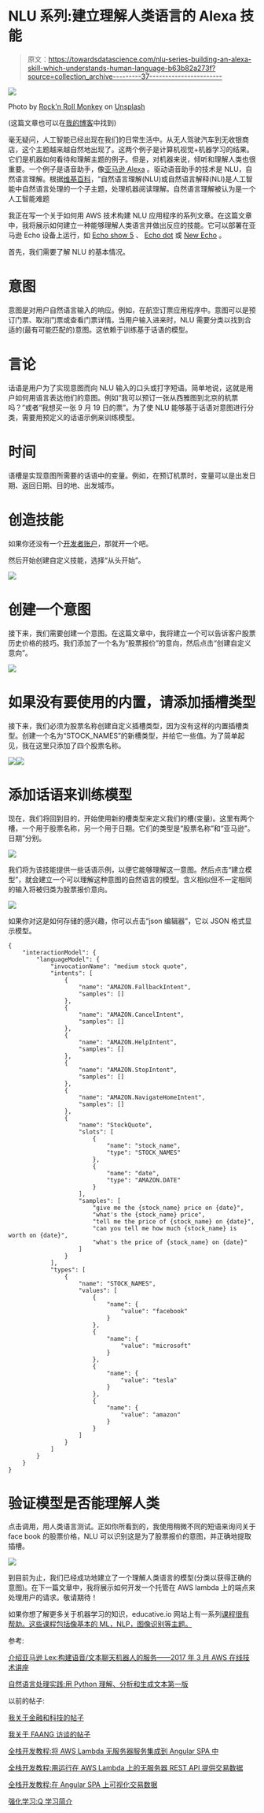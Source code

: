 # NLU 系列:建立理解人类语言的 Alexa 技能

> 原文：<https://towardsdatascience.com/nlu-series-building-an-alexa-skill-which-understands-human-language-b63b82a273f?source=collection_archive---------37----------------------->

![](img/ed7941b35f75dc3157f341a3c623fe5c.png)

Photo by [Rock'n Roll Monkey](https://unsplash.com/@rocknrollmonkey?utm_source=medium&utm_medium=referral) on [Unsplash](https://unsplash.com?utm_source=medium&utm_medium=referral)

(这篇文章也可以在[我的博客](https://kylelix7.github.io/)中找到)

毫无疑问，人工智能已经出现在我们的日常生活中。从无人驾驶汽车到无收银商店，这个主题越来越自然地出现了。这两个例子是计算机视觉+机器学习的结果。它们是机器如何看待和理解主题的例子。但是，对机器来说，倾听和理解人类也很重要。一个例子是语音助手，像[亚马逊 Alexa](https://developer.amazon.com/en-US/alexa) 。驱动语音助手的技术是 NLU，自然语言理解。根据[维基百科](https://en.wikipedia.org/wiki/Natural-language_understanding)，“自然语言理解(NLU)或自然语言解释(NLI)是人工智能中自然语言处理的一个子主题，处理机器阅读理解。自然语言理解被认为是一个人工智能难题

我正在写一个关于如何用 AWS 技术构建 NLU 应用程序的系列文章。在这篇文章中，我将展示如何建立一种能够理解人类语言并做出反应的技能。它可以部署在亚马逊 Echo 设备上运行，如 [Echo show 5](https://www.amazon.com/dp/B07HZLHPKP?ref_=assoc_tag_ph_1524211038043&_encoding=UTF8&camp=1789&creative=9325&linkCode=pf4&tag=blog023b-20&linkId=944dcd05e4f666805bb414dec8a7fc12) 、 [Echo dot](https://www.amazon.com/gp/product/B07FZ8S74R/ref=as_li_tl?ie=UTF8&camp=1789&creative=9325&creativeASIN=B07FZ8S74R&linkCode=as2&tag=blog023b-20&linkId=f77535db9b6be96f4e26adb89f360c4c) 或 [New Echo](https://www.amazon.com/gp/product/B07NFTVP7P/ref=as_li_tl?ie=UTF8&camp=1789&creative=9325&creativeASIN=B07NFTVP7P&linkCode=as2&tag=blog023b-20&linkId=4ee4fd7cdfdb1af70d9f8ca0509bae66) 。

首先，我们需要了解 NLU 的基本情况。

# 意图

意图是对用户自然语言输入的响应。例如，在航空订票应用程序中。意图可以是预订门票、取消门票或查看门票详情。当用户输入进来时，NLU 需要分类以找到合适的(最有可能匹配的)意图。这依赖于训练基于话语的模型。

# 言论

话语是用户为了实现意图而向 NLU 输入的口头或打字短语。简单地说，这就是用户如何用语言表达他们的意图。例如“我可以预订一张从西雅图到北京的机票吗？”或者“我想买一张 9 月 19 日的票”。为了使 NLU 能够基于话语对意图进行分类，需要用预定义的话语示例来训练模型。

# 时间

语槽是实现意图所需要的话语中的变量。例如，在预订机票时，变量可以是出发日期、返回日期、目的地、出发城市。

# **创造技能**

如果你还没有一个[开发者账户](https://developer.amazon.com/alexa/console/ask)，那就开一个吧。

然后开始创建自定义技能，选择“从头开始”。

![](img/16c9e6cdee48710a1d0def3572970153.png)

# 创建一个意图

接下来，我们需要创建一个意图。在这篇文章中，我将建立一个可以告诉客户股票历史价格的技巧。我们添加了一个名为“股票报价”的意向，然后点击“创建自定义意向”。

![](img/fb52aca55e154492607e53104f221cba.png)

# 如果没有要使用的内置，请添加插槽类型

接下来，我们必须为股票名称创建自定义插槽类型，因为没有这样的内置插槽类型。创建一个名为“STOCK_NAMES”的新槽类型，并给它一些值。为了简单起见，我在这里只添加了四个股票名称。

![](img/65289d2d46a274968cc5417d969ecece.png)![](img/cc85b5f498b93bc8ccbaa97f43a51840.png)

# 添加话语来训练模型

现在，我们将回到目的，开始使用新的槽类型来定义我们的槽(变量)。这里有两个槽，一个用于股票名称，另一个用于日期。它们的类型是“股票名称”和“亚马逊”。日期”分别。

![](img/379db90ec0052410bee65387ae7d2cac.png)

我们将为该技能提供一些话语示例，以便它能够理解这一意图。然后点击“建立模型”，就会建立一个可以理解这种意图的自然语言的模型。含义相似但不一定相同的输入将被归类为股票报价意向。

![](img/fccced26c736419aa739098d4448b94a.png)

如果你对这是如何存储的感兴趣，你可以点击“json 编辑器”，它以 JSON 格式显示模型。

```
{
    "interactionModel": {
        "languageModel": {
            "invocationName": "medium stock quote",
            "intents": [
                {
                    "name": "AMAZON.FallbackIntent",
                    "samples": []
                },
                {
                    "name": "AMAZON.CancelIntent",
                    "samples": []
                },
                {
                    "name": "AMAZON.HelpIntent",
                    "samples": []
                },
                {
                    "name": "AMAZON.StopIntent",
                    "samples": []
                },
                {
                    "name": "AMAZON.NavigateHomeIntent",
                    "samples": []
                },
                {
                    "name": "StockQuote",
                    "slots": [
                        {
                            "name": "stock_name",
                            "type": "STOCK_NAMES"
                        },
                        {
                            "name": "date",
                            "type": "AMAZON.DATE"
                        }
                    ],
                    "samples": [
                        "give me the {stock_name} price on {date}",
                        "what's the {stock_name} price",
                        "tell me the price of {stock_name} on {date}",
                        "can you tell me how much {stock_name} is worth on {date}",
                        "what's the price of {stock_name} on {date}"
                    ]
                }
            ],
            "types": [
                {
                    "name": "STOCK_NAMES",
                    "values": [
                        {
                            "name": {
                                "value": "facebook"
                            }
                        },
                        {
                            "name": {
                                "value": "microsoft"
                            }
                        },
                        {
                            "name": {
                                "value": "tesla"
                            }
                        },
                        {
                            "name": {
                                "value": "amazon"
                            }
                        }
                    ]
                }
            ]
        }
    }
}
```

# 验证模型是否能理解人类

点击调用，用人类语言测试。正如你所看到的，我使用稍微不同的短语来询问关于 face book 的股票价格，NLU 可以识别这是为了股票报价的意图，并正确地提取插槽。

![](img/5663304cbc11f43caa71c2176a79abca.png)

到目前为止，我们已经成功地建立了一个理解人类语言的模型(分类以获得正确的意图)。在下一篇文章中，我将展示如何开发一个托管在 AWS lambda 上的端点来处理用户的请求。敬请期待！

如果你想了解更多关于机器学习的知识，educative.io 网站上有一系列[课程很有帮助。这些课程包括像基本的 ML，NLP，图像识别等主题。](https://www.educative.io/profile/view/6083138522447872?aff=VEzk)

参考:

[介绍亚马逊 Lex:构建语音/文本聊天机器人的服务——2017 年 3 月 AWS 在线技术讲座](https://www.youtube.com/watch?v=tAKbXEsZ4Iw)

[自然语言处理实践:用 Python 理解、分析和生成文本第一版](https://www.amazon.com/gp/product/1617294632/ref=as_li_tl?ie=UTF8&camp=1789&creative=9325&creativeASIN=1617294632&linkCode=as2&tag=blog023b-20&linkId=a13f8b793f4650793082a86bdcb744d7)

以前的帖子:

[我关于金融和科技的帖子](https://medium.com/@fin.techology/my-posts-about-finance-and-tech-7b7e6b2e57f4?source=your_stories_page---------------------------)

[我关于 FAANG 访谈的帖子](https://medium.com/@fin.techology/my-posts-about-faang-interview-20e529c5f13f?source=your_stories_page---------------------------)

[全栈开发教程:将 AWS Lambda 无服务器服务集成到 Angular SPA 中](/full-stack-development-tutorial-integrate-aws-lambda-serverless-service-into-angular-spa-abb70bcf417f)

[全栈开发教程:用运行在 AWS Lambda 上的无服务器 REST API 提供交易数据](/full-stack-development-tutorial-serverless-rest-api-running-on-aws-lambda-a9a501f54405)

[全栈开发教程:在 Angular SPA 上可视化交易数据](/full-stack-development-tutorial-visualize-trading-data-on-angular-spa-7ec2a5749a38)

[强化学习:Q 学习简介](https://medium.com/@kyle.jinhai.li/reinforcement-learning-introduction-to-q-learning-444c951e292c)